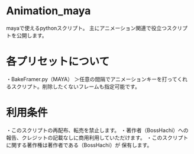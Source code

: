 # Animation_maya
mayaで使えるpythonスクリプト。
主にアニメーション関連で役立つスクリプトを公開します。

# 各プリセットについて
・BakeFramer.py（MAYA）
＞任意の間隔でアニメーションキーを打ってくれるスクリプト。削除したくないフレームも指定可能です。

# 利用条件
・このスクリプトの再配布、転売を禁止します。
・著作者（BossHachi）への報告、クレジットの記載なしに商用利用していただけます。
・このスクリプトに関する著作権は著作者である（BossHachi）が 保有します。
